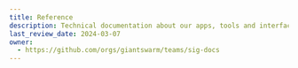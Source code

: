 ```yaml
---
title: Reference
description: Technical documentation about our apps, tools and interfaces. Users can find API schemas, CLIs, chart references and many more.
last_review_date: 2024-03-07
owner:
  - https://github.com/orgs/giantswarm/teams/sig-docs
---
```

